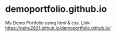 # demoportfolio.github.io

My Demo Portfolio using html & css.
Link-https://nehu2821.github.io/demoportfolio.github.io/
